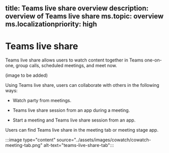 title: Teams live share overview
description: overview of Teams live share
ms.topic: overview
ms.localizationpriority: high
---

# Teams live share

Teams live share allows users to watch content together in Teams one-on-one, group calls, scheduled meetings, and meet now.

(image to be added)

Using Teams live share, users can collaborate with others in the following ways:

* Watch party from meetings.

* Teams live share session from an app during a meeting.

* Start a meeting and Teams live share session from an app.

Users can find Teams live share in the meeting tab or meeting stage app.

:::image type="content" source="../assets/images/cowatch/cowatch-meeting-tab.png" alt-text="teams-live-share-tab":::